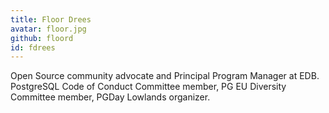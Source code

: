 ```yaml
---
title: Floor Drees
avatar: floor.jpg
github: floord
id: fdrees
---
```


Open Source community advocate and Principal Program Manager at EDB. PostgreSQL Code of Conduct Committee member, PG EU Diversity Committee member, PGDay Lowlands organizer. 